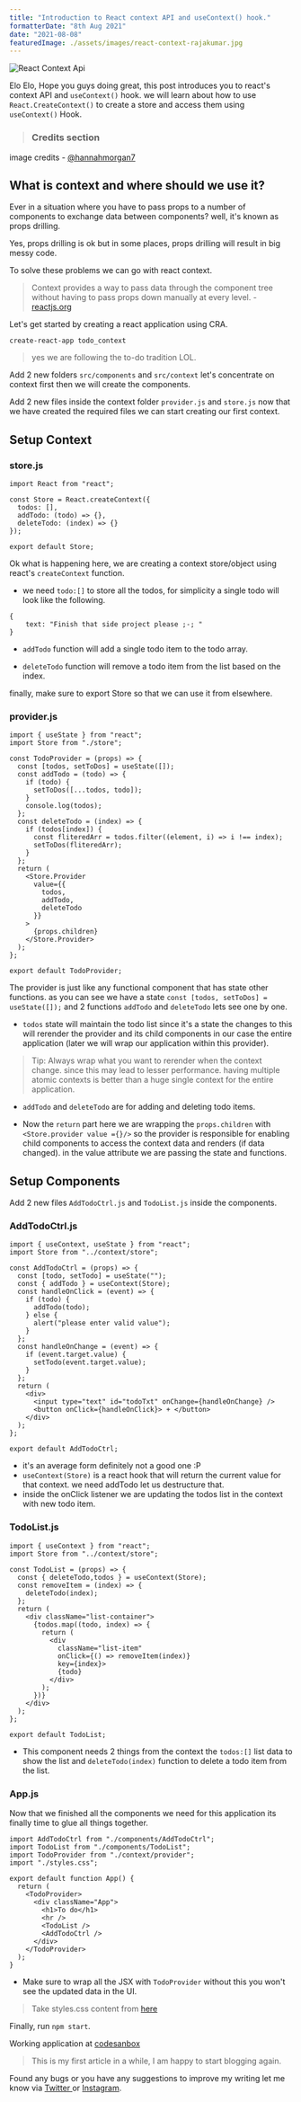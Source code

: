 ```yaml
---
title: "Introduction to React context API and useContext() hook."
formatterDate: "8th Aug 2021"
date: "2021-08-08"
featuredImage: ./assets/images/react-context-rajakumar.jpg
---
```


![React Context Api](./assets/images/react-context-rajakumar.jpg)

Elo Elo, Hope you guys doing great, this post introduces you to react's context API 
 and `useContext()` hook. we will learn about how to use `React.CreateContext()` to create a store and access them using `useContext()` Hook.

>### Credits section
image credits -  [@hannahmorgan7](https://unsplash.com/@hannahmorgan7) 

##  What is context and where should we use it?

Ever in a situation where you have to pass props to a number of components to exchange data between components? well, it's known as props drilling.

Yes, props drilling is ok but in some places, props drilling will result in big messy code.

To solve these problems we can go with react context.

> Context provides a way to pass data through the component tree without having to pass props down manually at every level. -  [reactjs.org](https://reactjs.org/docs/context.html) 


Let's get started by creating a react application using CRA.


```
create-react-app todo_context
``` 

> yes we are following the to-do tradition LOL.

Add 2 new folders `src/components` and `src/context` let's concentrate on context first then we will create the components.

Add 2 new files inside the context folder `provider.js` and `store.js` now that we have created the required files we can start creating our first context.

## Setup Context

### store.js

```
import React from "react";

const Store = React.createContext({
  todos: [],
  addTodo: (todo) => {},
  deleteTodo: (index) => {}
});

export default Store;
``` 
Ok what is happening here, we are creating a context store/object using react's `createContext` function.

- we need `todo:[]` to store all the todos, for simplicity a single todo will look like the following.

```
{
    text: "Finish that side project please ;-; "
}
```

- `addTodo` function will add a single todo item to the todo array. 

- `deleteTodo` function will remove a todo item from the list based on the index.

finally, make sure to export Store so that we can use it from elsewhere.

### provider.js

```
import { useState } from "react";
import Store from "./store";

const TodoProvider = (props) => {
  const [todos, setToDos] = useState([]);
  const addTodo = (todo) => {
    if (todo) {
      setToDos([...todos, todo]);
    }
    console.log(todos);
  };
  const deleteTodo = (index) => {
    if (todos[index]) {
      const fliteredArr = todos.filter((element, i) => i !== index);
      setToDos(fliteredArr);
    }
  };
  return (
    <Store.Provider
      value={{
        todos,
        addTodo,
        deleteTodo
      }}
    >
      {props.children}
    </Store.Provider>
  );
};

export default TodoProvider;
```

The provider is just like any functional component that has state other functions.
as you can see we have a state `const [todos, setToDos] = useState([]);` and 2 functions `addTodo` and `deleteTodo` lets see one by one.

- `todos` state will maintain the todo list since it's a state the changes to this will rerender the provider and its child components in our case the entire application (later we will wrap our application within this provider).

> Tip:  Always wrap what you want to rerender when the context change. since this may lead to lesser performance. having multiple atomic contexts is better than a huge single context for the entire application. 

- `addTodo` and `deleteTodo` are for adding and deleting todo items.

- Now the `return` part here we are wrapping the `props.children` with `<Store.provider value ={}/>` so the provider is responsible for enabling child components to access the context data and renders (if data changed). in the value attribute we are passing the state and functions.

## Setup Components

Add 2 new files `AddTodoCtrl.js` and `TodoList.js` inside the components.

### AddTodoCtrl.js

```
import { useContext, useState } from "react";
import Store from "../context/store";

const AddTodoCtrl = (props) => {
  const [todo, setTodo] = useState("");
  const { addTodo } = useContext(Store);
  const handleOnClick = (event) => {
    if (todo) {
      addTodo(todo);
    } else {
      alert("please enter valid value");
    }
  };
  const handleOnChange = (event) => {
    if (event.target.value) {
      setTodo(event.target.value);
    }
  };
  return (
    <div>
      <input type="text" id="todoTxt" onChange={handleOnChange} />
      <button onClick={handleOnClick}> + </button>
    </div>
  );
};

export default AddTodoCtrl;
```
- it's an average form definitely not a good one :P
- `useContext(Store)` is a react hook that will return the current value for that context. we need addTodo let us destructure that.
- inside the onClick listener we are updating the todos list in the context with new todo item.

### TodoList.js
```
import { useContext } from "react";
import Store from "../context/store";

const TodoList = (props) => {
  const { deleteTodo,todos } = useContext(Store);
  const removeItem = (index) => {
    deleteTodo(index);
  };
  return (
    <div className="list-container">
      {todos.map((todo, index) => {
        return (
          <div
            className="list-item"
            onClick={() => removeItem(index)}
            key={index}>
            {todo}
          </div>
        );
      })}
    </div>
  );
};

export default TodoList;
```

- This component needs 2 things from the context the `todos:[]` list data to show the list and `deleteTodo(index)` function to delete a todo item from the list.

### App.js

Now that we finished all the components we need for this application its finally time to glue all things together.

```
import AddTodoCtrl from "./components/AddTodoCtrl";
import TodoList from "./components/TodoList";
import TodoProvider from "./context/provider";
import "./styles.css";

export default function App() {
  return (
    <TodoProvider>
      <div className="App">
        <h1>To do</h1>
        <hr />
        <TodoList />
        <AddTodoCtrl />
      </div>
    </TodoProvider>
  );
}
```
- Make sure to wrap all the JSX with `TodoProvider` without this you won't see the updated data in the UI.

>Take styles.css content from  [here](https://codesandbox.io/s/todocontextapi-w4mj7?file=/src/styles.css) 

Finally, run `npm start`.

Working application at  [codesanbox](https://codesandbox.io/s/todocontextapi-w4mj7) 


> This is my first article in a while, I am happy to start blogging again.

Found any bugs or you have any suggestions to improve my writing let me know via  [Twitter ](https://twitter.com/rajakumar_dev) or  [Instagram](https://www.instagram.com/rajakumar.me/).

